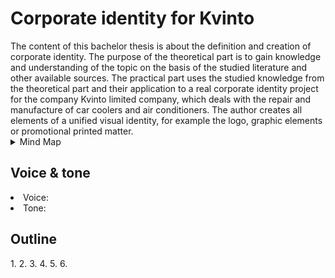 <h1>Corporate identity for Kvinto</h1>
The content of this bachelor thesis is about the definition and creation of corporate identity. The purpose of the theoretical part is to gain knowledge and understanding of the topic on the basis of the studied literature and other available sources. The practical part uses the studied knowledge from the theoretical part and their application to a real corporate identity project for the company Kvinto limited company, which deals with the repair and manufacture of car coolers and air conditioners. The author creates all elements of a unified visual identity, for example the logo, graphic elements or promotional printed matter.

<details>
  
  <summary>Mind Map</summary>

![mindmap](https://user-images.githubusercontent.com/73166204/111201772-684e2200-85c3-11eb-951d-d1a87b7ff0e5.jpg)


</details>

<h2>Voice & tone</h2>
<li>Voice:</li>  
<li>Tone:</li>

<h2>Outline</h2>
1.
2.
3.
4.
5.
6.
